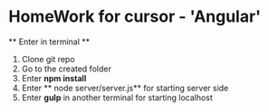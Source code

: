 # HomeWork for cursor - 'Angular'
  ** Enter in terminal **
1. Clone git repo
2. Go to the created folder
3. Enter **npm install**
4. Enter ** node server/server.js** for starting server side
5. Enter **gulp** in another terminal for starting localhost

